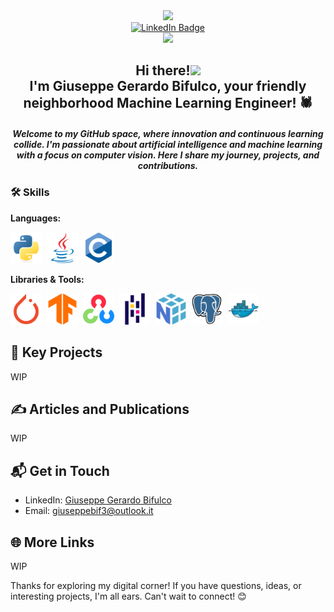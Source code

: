 <div id="header" align="center">
  <img src="https://i.ibb.co/myzhnJh/aa27619b-cc63-4afd-8503-29800cade7e2.jpg" width="200"/>
</div>

<div id="badges" align="center">
  <a href="https://www.linkedin.com/in/ggbif/">
    <img src="https://img.shields.io/badge/LinkedIn-blue?style=flat&logo=linkedin&logoColor=white" alt="LinkedIn Badge"/>
  </a>
</div>
<div id="visit_counter" align="center">
  <img src="https://komarev.com/ghpvc/?username=beefulco&style=flat&color=red"/>
</div>
<div align="center">
  <h2>
    Hi there!<img src="https://cdn3.emoji.gg/emojis/wavegif_1860.gif" width="30"/> <br>
    I'm Giuseppe Gerardo Bifulco, your friendly neighborhood Machine Learning Engineer! 🕷️
  </h2>
  
</div>
 
<div align="center">
  <h5>
  Welcome to my GitHub space, where innovation and continuous learning collide. I'm passionate about artificial intelligence and machine learning with a focus on computer vision. Here I share my journey, projects, and contributions.</h5>
</div>


### :hammer_and_wrench: Skills

**Languages:** 
<div>
  <img src="https://github.com/devicons/devicon/blob/master/icons/python/python-original.svg" title="Python" alt="Python" width="50" height="50"/>&nbsp;
  <img src="https://github.com/devicons/devicon/blob/master/icons/java/java-original.svg" title="Java" alt="Java" width="50" height="50"/>&nbsp;
  <img src="https://github.com/devicons/devicon/blob/master/icons/c/c-original.svg" title="C" alt="C" width="50" height="50"/>&nbsp;
</div>

**Libraries & Tools:**
<div>
  <img src="https://github.com/devicons/devicon/blob/master/icons/pytorch/pytorch-original.svg" title="PyTorch" alt="PyTorch" width="50" height="50"/>&nbsp;
  <img src="https://github.com/devicons/devicon/blob/master/icons/tensorflow/tensorflow-original.svg" title="Tensorflow" alt="Tensorflow" width="50" height="50"/>&nbsp;
  <img src="https://github.com/devicons/devicon/blob/master/icons/opencv/opencv-original.svg" title="OpenCV" alt="OpenCV" width="50" height="50"/>&nbsp;
  <img src="https://github.com/devicons/devicon/blob/master/icons/pandas/pandas-original.svg" title="Pandas" alt="Pandas" width="50" height="50"/>&nbsp;
  <img src="https://github.com/devicons/devicon/blob/master/icons/numpy/numpy-original.svg" title="Numpy" alt="Numpy" width="50" height="50"/>&nbsp;
  <img src="https://github.com/devicons/devicon/blob/master/icons/postgresql/postgresql-original.svg" title="postgresql" alt="postgresql" width="50" height="50"/>&nbsp;
  <img src="https://github.com/devicons/devicon/blob/master/icons/docker/docker-original.svg" title="docker" alt="docker" width="50" height="50"/>&nbsp;
</div>

## 🚀 Key Projects

WIP

## ✍️ Articles and Publications

WIP

## 📬 Get in Touch

- LinkedIn: [Giuseppe Gerardo Bifulco](https://www.linkedin.com/in/ggbif/)
- Email: [giuseppebif3@outlook.it](mailto:giuseppebif3@outlook.it)

## 🌐 More Links

WIP

Thanks for exploring my digital corner! If you have questions, ideas, or interesting projects, I'm all ears. Can't wait to connect! 😊
